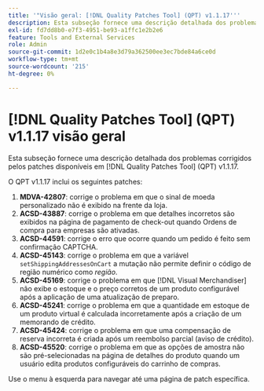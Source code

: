 ```yaml
---
title: '"Visão geral: [!DNL Quality Patches Tool] (QPT) v1.1.17'''
description: Esta subseção fornece uma descrição detalhada dos problemas corrigidos pelos patches disponíveis em [!DNL Quality Patches Tool] (QPT) v1.1.17.
exl-id: fd7dd8b0-e7f3-4951-be93-a1ffc1e2b2e6
feature: Tools and External Services
role: Admin
source-git-commit: 1d2e0c1b4a8e3d79a362500ee3ec7bde84a6ce0d
workflow-type: tm+mt
source-wordcount: '215'
ht-degree: 0%

---
```


# [!DNL Quality Patches Tool] (QPT) v1.1.17 visão geral

Esta subseção fornece uma descrição detalhada dos problemas corrigidos pelos patches disponíveis em [!DNL Quality Patches Tool] (QPT) v1.1.17.

O QPT v1.1.17 inclui os seguintes patches:

1. **MDVA-42807**: corrige o problema em que o sinal de moeda personalizado não é exibido na frente da loja.
1. **ACSD-43887**: corrige o problema em que detalhes incorretos são exibidos na página de pagamento de check-out quando Ordens de compra para empresas são ativadas.
1. **ACSD-44591**: corrige o erro que ocorre quando um pedido é feito sem confirmação CAPTCHA.
1. **ACSD-45143**: corrige o problema em que a variável `setShippingAddressesOnCart` a mutação não permite definir o código de região numérico como *região*.
1. **ACSD-45169**: corrige o problema em que [!DNL Visual Merchandiser] não exibe o estoque e o preço corretos de um produto configurável após a aplicação de uma atualização de preparo.
1. **ACSD-45241**: corrige o problema em que a quantidade em estoque de um produto virtual é calculada incorretamente após a criação de um memorando de crédito.
1. **ACSD-45424**: corrige o problema em que uma compensação de reserva incorreta é criada após um reembolso parcial (aviso de crédito).
1. **ACSD-45520**: corrige o problema em que as opções de amostra não são pré-selecionadas na página de detalhes do produto quando um usuário edita produtos configuráveis do carrinho de compras.

Use o menu à esquerda para navegar até uma página de patch específica.
